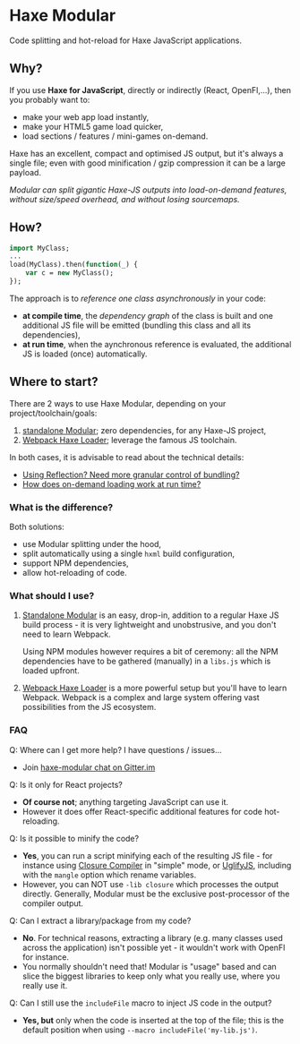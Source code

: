 # Haxe Modular

Code splitting and hot-reload for Haxe JavaScript applications.

## Why?

If you use **Haxe for JavaScript**, directly or indirectly (React, OpenFl,...), then
you probably want to:

- make your web app load instantly,
- make your HTML5 game load quicker,
- load sections / features / mini-games on-demand.

Haxe has an excellent, compact and optimised JS output, but it's always a single file;
even with good minification / gzip compression it can be a large payload.

*Modular can split gigantic Haxe-JS outputs into load-on-demand features,
without size/speed overhead, and without losing sourcemaps.*

## How?

```haxe
import MyClass;
...
load(MyClass).then(function(_) {
	var c = new MyClass();
});
```

The approach is to *reference one class asynchronously* in your code:

- **at compile time**, the *dependency graph* of the class is built and one additional JS
file will be emitted (bundling this class and all its dependencies),
- **at run time**, when the aynchronous reference is evaluated, the additional JS is
loaded (once) automatically.

## Where to start?

There are 2 ways to use Haxe Modular, depending on your project/toolchain/goals:

1. [standalone Modular](doc/start.md); zero dependencies, for any Haxe-JS project,
2. [Webpack Haxe Loader](https://github.com/jasononeil/webpack-haxe-loader);
   leverage the famous JS toolchain.

In both cases, it is advisable to read about the technical details:

- [Using Reflection? Need more granular control of bundling?](doc/advanced.md)
- [How does on-demand loading work at run time?](doc/how.md)

### What is the difference?

Both solutions:

- use Modular splitting under the hood,
- split automatically using a single `hxml` build configuration,
- support NPM dependencies,
- allow hot-reloading of code.

### What should I use?

1. [Standalone Modular](doc/start.md) is an easy, drop-in, addition to a regular
   Haxe JS build process - it is very lightweight and unobstrusive, and you don't need
   to learn Webpack.

   Using NPM modules however requires a bit of ceremony: all the NPM dependencies have to
   be gathered (manually) in a `libs.js` which is loaded upfront.

2. [Webpack Haxe Loader](https://github.com/jasononeil/webpack-haxe-loader) is a more
   powerful setup but you'll have to learn Webpack. Webpack is a complex and large system
   offering vast possibilities from the JS ecosystem.

### FAQ

Q: Where can I get more help? I have questions / issues...

- Join [haxe-modular chat on Gitter.im](https://gitter.im/haxe-react/haxe-modular)

Q: Is it only for React projects?

- **Of course not**; anything targeting JavaScript can use it.
- However it does offer React-specific additional features for code hot-reloading.

Q: Is it possible to minify the code?

- **Yes**, you can run a script minifying each of the resulting JS file - for instance 
  using [Closure Compiler](https://developers.google.com/closure/) in "simple" mode, 
  or [UglifyJS](https://www.npmjs.com/package/uglify-js), including with the `mangle` 
  option which rename variables. 
- However, you can NOT use `-lib closure` which processes the output directly. 
  Generally, Modular must be the exclusive post-processor of the compiler output.

Q: Can I extract a library/package from my code?

- **No**. For technical reasons, extracting a library (e.g. many classes used across
  the application) isn't possible yet - it wouldn't work with OpenFl for instance.
- You normally shouldn't need that! Modular is "usage" based and can slice the biggest 
  libraries to keep only what you really use, where you really use it.

Q: Can I still use the `includeFile` macro to inject JS code in the output?

- **Yes, but** only when the code is inserted at the top of the file; this is the
  default position when using `--macro includeFile('my-lib.js')`.

